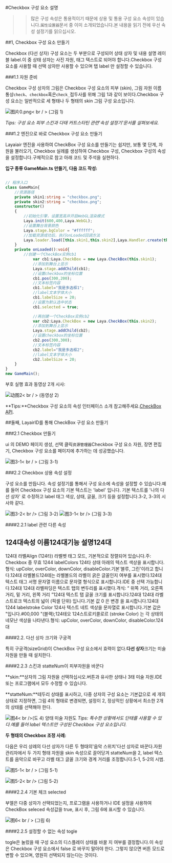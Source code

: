 #Checkbox 구성 요소 설명

>> 많은 구성 속성은 통용적이기 때문에 상용 및 통용 구성 요소 속성이 있습니다.`属性设置器`문서 중 이미 소개되었습니다.본 내용을 읽기 전에 우선 속성 설정기를 읽으십시오.

##1, Checkbox 구성 요소 만들기

Checkbox (다선 상자) 구성 요소는 두 부분으로 구성되어 상태 상자 및 내용 설명 레이블 label.이 중 상태 상자는 사진 자원, 태그 텍스트로 되어야 합니다.Checkbox 구성 요소를 사용할 때 선택 상자만 사용할 수 있으며 탭 label 만 설정할 수 있습니다.

###1.1 자원 준비

Checkbox 구성 상자의 그림은 Checkbox 구성 요소의 피부 (skin), 그림 자원 이름 통상`check`、`checkbox`혹은`check_`접두사를 위해 그림 1과 같이 보이다.Checkbox 구성 요소는 일반적으로 세 형태나 두 형태의 skin 그림 구성 요소입니다.

![图片0.png](img/1.png)< br / > (그림 1)

*Tips: 구성 요소 피부 스킨과 다태 커트스타틴 관련'속성 설정기'문서를 살펴보세요.*

###1.2 엔진으로 바로 Checkbox 구성 요소 만들기



Layaiair 엔진을 사용하여 CheckBox 구성 요소를 만들기는 쉽지만, 보통 몇 단계, 자원을 불러오기, Checkbox 실례를 생성하여 Checkbox 구성, Checkbox 구성의 속성을 설정합니다.구체적으로 참고 아래 코드 및 주석을 실현하다.

**입구 종류 GameMain.ts 만들기, 다음 코드 작성:**


```typescript

// 程序入口
class GameMain{
    //资源路径
    private skin1:string = "checkbox.png";
    private skin2:string = "checkbox.png";
    constructor()
    {
        //初始化引擎，设置宽高并开启WebGL渲染模式
        Laya.init(600,400,Laya.WebGL);
        //设置舞台背景颜色
        Laya.stage.bgColor = "#ffffff";
        //加载资源成功后，执行onLoaded回调方法
        Laya.loader.load([this.skin1,this.skin2],Laya.Handler.create(this,this.onLoaded));
    }
    private onLoaded():void{
        //创建一个CheckBox实例cb1
			var cb1:Laya.CheckBox = new Laya.CheckBox(this.skin1);
			//添加到舞台上显示
			Laya.stage.addChild(cb1);			
			//设置checkbox的坐标位置
			cb1.pos(300,200);			
			//文本标签内容
			cb1.label="我是多选框1";
			//label文本字体大小
			cb1.labelSize = 20;
            //设置为默认选中状态
			cb1.selected = true; 

			//再创建一个CheckBox实例cb2
			var cb2:Laya.CheckBox = new Laya.CheckBox(this.skin2);
			//添加到舞台上显示
			Laya.stage.addChild(cb2);			
			//设置checkbox的坐标位置
			cb2.pos(300,300);			
			//文本标签内容
			cb2.label="我是多选框2";
			//label文本字体大小
			cb2.labelSize = 20;
    }
}
new GameMain();
```


부호 실행 효과 동영상 2개 시사:

![动图2](img/2.gif)< br / > (동영상 2)



**Tips:**Checkbox 구성 요소의 속성 인터페이스 소개 참고해주세요.[CheckBox API](https://layaair.ldc.layabox.com/api2/Chinese/index.html?category=Core&class=laya.ui.CheckBox).



##둘째, LayairID를 통해 CheckBox 구성 요소 만들기

###2.1 Checkbox 만들기

ui 의 DEMO 페이지 생성, 선택 클릭`资源管理器`Checkbox 구성 요소 자원, 장면 편집기, Checkbox 구성 요소를 페이지에 추가하는 데 성공했습니다.

![图3-1](img/3-1.png)< br / > (그림 3-1)



###2.2 Checkbox 상용 속성 설정

구성 요소를 만듭니다. 속성 설정기를 통해서 구성 요소에 속성을 설정할 수 있습니다.예를 들어 Checkbox 구성 요소의 기본 텍스트는 'label' 입니다. 기본 텍스트를 '나의 다선 상자' 로 수정하고 label 태그 색상, 상태, 글꼴, 크기 등을 설정합니다.3-2, 3-3의 시사와 같다.

![图3-2](img/3-2.png)< br /> (그림 3-2)
![图3-1](img/3-3.png)< br /> (그림 3-3)



####2.2.1 label 관련 다른 속성

124대**속성 이름**124대**기능 설명**124대
------------------------------------------------------------------------------------------------------------------------------------------------------------------------------------------------------------------------------------------------
124대 라벨Align (124타) 라벨벳 태그 모드, 기본적으로 정렬되어 있습니다.주: Checkbox 중 무효
1244 labelColors  124타 상태 아래의 텍스트 색상을 표시합니다.형식: upColor, overColor, downColor, disableColor.기본'블루, 그린'이라고 합니다.124대
라벨볼드124테는 라벨볼드의 라벨이 굵은 글꼴인지 여부를 표시했다.124대
텍스트 태그 서명 문자열 이름으로 문자열 형식으로 표시합니다.IDE 중 선택 가능합니다.124대
124대 라벨파딩은 텍스트 탭의 변두리를 표시했다.격식: “ 위쪽 거리, 오른쪽 거리, 밑 거리, 왼쪽 거리 ”124대
텍스트 탭 글꼴 크기를 표시합니다.124대
124대 라벨스트로크 텍스트의 넓이 (픽셀 단위) 입니다.기본 값 0 은 변경 을 표시합니다.124대
1244 labelstroke Color 124사 텍스트 네트 색상을 문자열로 표시합니다.기본 값은 "입니다.#00,000 "(블랙);124테오
124스트로키콜로르 (stroke Color) 는 각 상태의 네모난 색상을 나타낸다.형식: upColor, overColor, downColor, disableColor.124대



####2.2. 다선 상자 크기와 구궁격

특히 구궁격(sizeGrid)이 CheckBox 구성 요소에서 효력이 없다.**다선 상자**크기는 미술 자원을 만들 때 설치한다.



####2.2.3 스킨과 statteNum이 피부자원을 바꾼다


 **skin:**상자의 그림 자원을 선택하십시오.버튼과 유사한 상태나 3태 미술 자원.IDE 또는 프로그램에서 모두 수정할 수 있습니다.

**statteNum:**테두리 상태를 표시하고, 다중 상자의 구성 요소는 기본값으로 세 개의 상태로 지정하면, 그림 4의 형태로 변경되면, 설정이 2, 정상적인 상황에서 최소한 2개의 상태를 선택해야 한다.

![图4](img/4.png)< br />(도 4) 양태 미술 자원도
*Tips: 특수한 상황에서도 단태를 사용할 수 있다.예를 들어 label 텍스트만 구성된 Checkbox 구성 요소입니다.*

**두 형태의 Checkbox 조정 사례:**

다음은 우리 상례의 다선 상자가 다른 두 형태의'음악 스위치'다선 상자로 바꾼다.자원 관리자에서 두 가지 형태 자원을 skin 속성으로 끌어당겨 statteNum을 2, label 텍스트를 음악으로 바꾸고 라벨 태그 글꼴 크기와 경계 거리를 조정합니다.5-1, 5-2의 시범.



![图5-1](img/5-1.png)< br / > (그림 5-1)

![图5-2](img/5-2.png)< br /> (그림 5-2)



####2.2.4 기본 체크 selected

부엘은 다중 상자가 선택되었는지, 프로그램을 사용하거나 IDE 설정을 사용하여 CheckBox seleced 속성값을 true, 표시 후, 그림 6에 표시할 수 있습니다.

![图6](img/6.png)< br / > (그림 6)

####2.2.5 설정할 수 없는 속성 togle

togle은 눌렀을 때 구성 요소의 디스플레이 상태를 바꿀 지 여부를 결정합니다.이 속성은 Checkbox 구성 요소에서 false 로 바꾸지 말아야 한다. 그렇지 않으면 버튼 모드로 변할 수 있으며, 영원히 선택되지 않는다는 것이다.



